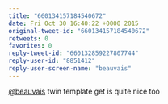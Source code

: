 ```yaml
---
title: "660134157184540672"
date: Fri Oct 30 16:40:22 +0000 2015
original-tweet-id: "660134157184540672"
retweets: 0
favorites: 0
reply-tweet-id: "660132859227807744"
reply-user-id: "8851412"
reply-user-screen-name: "beauvais"
---
```

<a href="https://twitter.com/beauvais">@beauvais</a> twin template get is quite nice too
